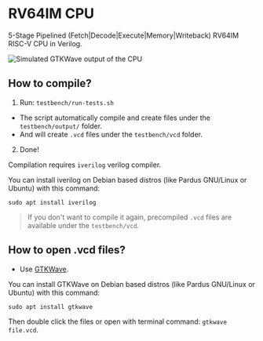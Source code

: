 # RV64IM CPU
5-Stage Pipelined (Fetch|Decode|Execute|Memory|Writeback) RV64IM RISC-V CPU in Verilog.

![Simulated GTKWave output of the CPU](https://raw.githubusercontent.com/eminfedar/rv64im-verilog/main/gtkwave-image.png)

## How to compile?

1. Run: `testbench/run-tests.sh`
  - The script automatically compile and create files under the `testbench/output/` folder. 
  - And will create `.vcd` files under the `testbench/vcd` folder.
2. Done!

Compilation requires `iverilog` verilog compiler.

You can install iverilog on Debian based distros (like Pardus GNU/Linux or Ubuntu) with this command:
```
sudo apt install iverilog
```

> If you don't want to compile it again, precompiled `.vcd` files are available under the `testbench/vcd`.

## How to open .vcd files?
- Use [GTKWave](https://github.com/gtkwave/gtkwave).

You can install GTKWave on Debian based distros (like Pardus GNU/Linux or Ubuntu) with this command:
```
sudo apt install gtkwave
```
Then double click the files or open with terminal command: `gtkwave file.vcd`.
